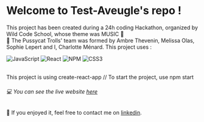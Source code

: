 # Welcome to Test-Aveugle's repo !

This project has been created during a 24h coding Hackathon, organized by Wild Code School, whose theme was MUSIC 🎵<br/>
👑 The Pussycat Trolls' team was formed by Ambre Thevenin, Melissa Olas, Sophie Lepert and I, Charlotte Ménard. 
This project uses : 
<br/>

![JavaScript](https://img.shields.io/badge/javascript-%23323330.svg?style=for-the-badge&logo=javascript&logoColor=%23F7DF1E)
![React](https://img.shields.io/badge/react-%2320232a.svg?style=for-the-badge&logo=react&logoColor=%2361DAFB)
![NPM](https://img.shields.io/badge/NPM-%23000000.svg?style=for-the-badge&logo=npm&logoColor=white)
![CSS3](https://img.shields.io/badge/css3-%231572B6.svg?style=for-the-badge&logo=css3&logoColor=white)

<br>
This project is using create-react-app // To start the project, use npm start


###### 💻 You can see the live website [here](http://test-aveugle.herokuapp.com)

:speech_balloon: If you enjoyed it, feel free to contact me on [linkedin](https://www.linkedin.com/in/charlotte-menard/).
